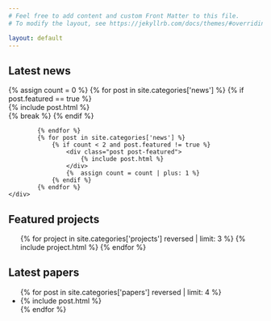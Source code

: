 ```yaml
---
# Feel free to add content and custom Front Matter to this file.
# To modify the layout, see https://jekyllrb.com/docs/themes/#overriding-theme-defaults

layout: default
---
```


<div class="home">
<!-- section for the latest news 
    show one featured post and two latest-->
 <section class="site-section">
    <div class="wrapper">
        <h1>Latest news</h1>
            {%  assign count = 0 %}
            {% for post in site.categories['news'] %}
                {% if post.featured == true %}
                    <div class="post post-featured"> 
                        {%  include post.html %}
                    </div>
                    {%  break %}
                {% endif %}
                
            {% endfor %} 
            {% for post in site.categories['news'] %}
                {% if count < 2 and post.featured != true %}
                    <div class="post post-featured"> 
                        {% include post.html %}
                    </div>
                    {%  assign count = count | plus: 1 %}
                {% endif %}
            {% endfor %}
    </div>
</section>
<!-- section for featured projects -->
<section class="site-section">
    <h1>Featured projects</h1>
    <ul class="project-list">
        {% for project in site.categories['projects'] reversed | limit: 3 %}
                {% include project.html %}
        {% endfor %}
    </ul>
</section>
<!-- section for the latest articles -->
<section class="site-section site-section-last">
    <div class="wrapper">
        <h1>Latest papers</h1>
        <ul class="post-list">
            {% for post in site.categories['papers'] reversed | limit: 4 %}
                <li class="post"> 
                    {% include post.html %}
                </li>
            {% endfor %}
        </ul>
    </div>
</section>
</div>
 